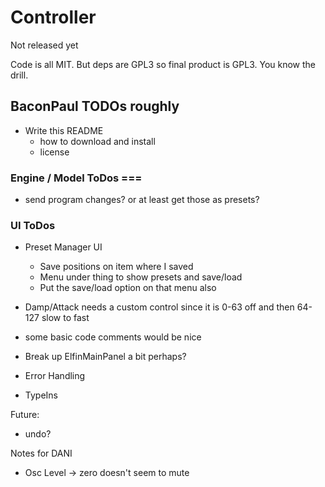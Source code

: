# Controller 

Not released yet

Code is all MIT. But deps are GPL3 so final product is GPL3. You know the drill.

## BaconPaul TODOs roughly

- Write this README
  - how to download and install
  - license

### Engine / Model ToDos ===

- send program changes? or at least get those as presets?

### UI ToDos

- Preset Manager UI
  - Save positions on item where I saved
  - Menu under thing to show presets and save/load
  - Put the save/load option on that menu also  

- Damp/Attack needs a custom control since it is 0-63 off and then 64-127 slow to fast
- some basic code comments would be nice
- Break up ElfinMainPanel a bit perhaps?
- Error Handling
- TypeIns

Future:
- undo?

Notes for DANI
- Osc Level -> zero doesn't seem to mute
